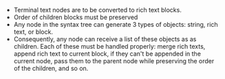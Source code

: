 
- Terminal text nodes are to be converted to rich text blocks.
- Order of children blocks must be preserved
- Any node in the syntax tree can generate 3 types of objects: string, rich text, or block.
- Consequently, any node can receive a list of these objects as as children. Each of these must be handled properly: merge rich texts, append rich text to current block, if they can't be appended in the current node, pass them to the parent node while preserving the order of the children, and so on.